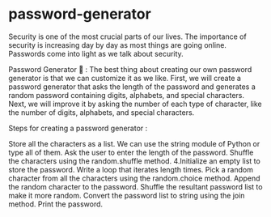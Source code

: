 # password-generator
Security is one of the most crucial parts of our lives. The importance of security is increasing day by day as most things are going online. Passwords come into light as we talk about security.

Password Generator 🔢 : The best thing about creating our own password generator is that we can customize it as we like. First, we will create a password generator that asks the length of the password and generates a random password containing digits, alphabets, and special characters. Next, we will improve it by asking the number of each type of character, like the number of digits, alphabets, and special characters.

Steps for creating a password generator :

Store all the characters as a list. We can use the string module of Python or type all of them.
Ask the user to enter the length of the password.
Shuffle the characters using the random.shuffle method. 4.Initialize an empty list to store the password.
Write a loop that iterates length times.
Pick a random character from all the characters using the random.choice method.
Append the random character to the password.
Shuffle the resultant password list to make it more random.
Convert the password list to string using the join method.
Print the password.
